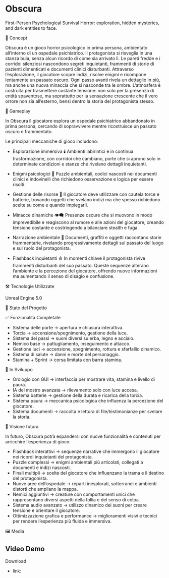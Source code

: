 # Obscura
First-Person Psychological Survival Horror: exploration, hidden mysteries, and dark entities to face.


📖 Concept

Obscura è un gioco horror psicologico in prima persona, ambientato all’interno di un ospedale psichiatrico.
Il protagonista si risveglia in una stanza buia, senza alcun ricordo di come sia arrivato lì. Le pareti fredde e i corridoi silenziosi nascondono segreti inquietanti, frammenti di storie di pazienti dimenticati e documenti clinici disturbanti.
Attraverso l’esplorazione, il giocatore scopre indizi, risolve enigmi e ricompone lentamente un passato oscuro. Ogni passo avanti rivela un dettaglio in più, ma anche una nuova minaccia che si nasconde tra le ombre.
L’atmosfera è costruita per trasmettere costante tensione: non solo per la presenza di entità spaventose, ma soprattutto per la sensazione crescente che il vero orrore non sia all’esterno, bensì dentro la storia del protagonista stesso.


🧩 Gameplay

In Obscura il giocatore esplora un ospedale psichiatrico abbandonato in prima persona, cercando di sopravvivere mentre ricostruisce un passato oscuro e frammentato.

Le principali meccaniche di gioco includono:

- Esplorazione immersiva 🕯️
  Ambienti labirintici e in continua trasformazione, con corridoi che cambiano, porte che si aprono solo in determinate condizioni e stanze che rivelano dettagli inquietanti.

- Enigmi psicologici 🧩
  Puzzle ambientali, codici nascosti nei documenti clinici e indovinelli che richiedono osservazione e logica per essere risolti.

- Gestione delle risorse 🔦
  Il giocatore deve utilizzare con cautela torce e batterie, trovando oggetti che svelano indizi ma che spesso richiedono scelte su come e quando impiegarli.

- Minacce dinamiche 👁️‍🗨️
  Presenze oscure che si muovono in modo imprevedibile e reagiscono al rumore e alle azioni del giocatore, creando tensione costante e costringendo a bilanciare stealth e fuga.

- Narrazione ambientale 📜
  Documenti, graffiti e oggetti raccontano storie frammentarie, rivelando progressivamente dettagli sul passato del luogo e sul ruolo del protagonista.

- Flashback inquietanti 🩸
  In momenti chiave il protagonista rivive frammenti disturbanti del suo passato. Queste sequenze alterano l’ambiente e la percezione del giocatore, offrendo nuove informazioni ma aumentando il senso di disagio e confusione.


🛠️ Tecnologie Utilizzate

Unreal Engine 5.0



📌 Stato del Progetto

✅ Funzionalità Completate

- Sistema delle porte → apertura e chiusura interattiva.
- Torcia → accensione/spegnimento, gestione della luce.
- Sistema dei passi → suoni diversi su erba, legno e acciaio.
- Nemico base → pattugliamento, inseguimento e attacco.
- Gestione luci → accensione, spegnimento, rottura e sfarfallio dinamico.
- Sistema di salute → danni e morte del personaggio.
- Stamina + Sprint → corsa limitata con barra stamina.
  
🔄 In Sviluppo

 - Orologio con GUI → interfaccia per mostrare vita, stamina e livello di paura.
 - IA del mostro avanzata → rilevamento solo con luce accesa.
 - Sistema batterie → gestione della durata e ricarica della torcia.
 - Sistema paura → meccanica psicologica che influenza la percezione del giocatore.
 - Sistema documenti → raccolta e lettura di file/testimonianze per svelare la storia.
 





🔮 Visione futura

In futuro, Obscura potrà espandersi con nuove funzionalità e contenuti per arricchire l’esperienza di gioco:

- Flashback interattivi → sequenze narrative che immergono il giocatore nei ricordi inquietanti del protagonista.
- Puzzle complessi → enigmi ambientali più articolati, collegati a documenti e indizi nascosti.
- Finali multipli → scelte del giocatore che influenzano la trama e il destino del protagonista.
- Nuove aree dell’ospedale → reparti inesplorati, sotterranei e ambienti distorti che ampliano la mappa.
- Nemici aggiuntivi → creature con comportamenti unici che rappresentano diversi aspetti della follia e del senso di colpa.
- Sistema audio avanzato → utilizzo dinamico dei suoni per creare tensione e orientare il giocatore.
- Ottimizzazione grafica e performance → miglioramenti visivi e tecnici per rendere l’esperienza più fluida e immersiva.

🖼️ Media


Video Demo
- 

Download
- link: 


